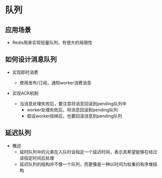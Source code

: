 # 队列
## 应用场景
- Redis用来实现轻量队列，有很大的局限性

## 如何设计消息队列
- 实现即时消费
    - 使用发布/订阅，通知worker消费消息

- 实现ACK机制
    - 当消息处理失败后，要注意将消息回滚到pending队列中
        - worker处理失败后，将消息回滚到pending队列
        - 假设worker挂掉后，也要回滚消息到pending队列

## 延迟队列
- 概述
    - 延时队列中的元素在入队时会指定一个延迟时间，表示其希望能够在经过该指定时间后处理 
    - 延迟队列的结构并不像一个队列，而更像是一种以时间为权重的有序堆结构       